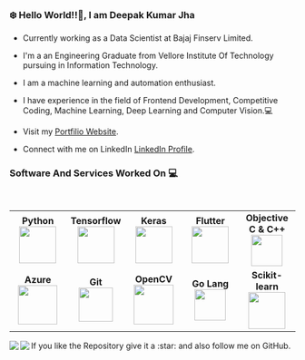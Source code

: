 <h3> ❄️ Hello World!!👋, I am Deepak Kumar Jha</h3>
<!-- <h4><a href="">Personal Website</a></h4> -->

* Currently working as a Data Scientist at Bajaj Finserv Limited.

* I'm a an Engineering Graduate from Vellore Institute Of Technology pursuing in Information Technology.

* I am a machine learning and automation enthusiast.

* I have experience in the field of Frontend Development, Competitive Coding, Machine Learning, Deep Learning and Computer Vision.💻

* Visit my [Portfilio Website]([https://www.deepakk.tech](https://legend1099.github.io/)).

* Connect with me on LinkedIn [LinkedIn Profile](https://www.linkedin.com/in/deepak-kumar-jha-1099/).


### Software And Services Worked On :computer:

<br>
<table>
<tbody>
<tr>
<td align="center" width="20%">
<div><b><center>Python</center></b></div> 
<img height=65px src="https://upload.wikimedia.org/wikipedia/commons/c/c3/Python-logo-notext.svg"> 
</td>
<td align="center" width="20%">
<div><b><center>Tensorflow</center></b></div> 
<img height=65px src="https://upload.wikimedia.org/wikipedia/commons/thumb/2/2d/Tensorflow_logo.svg/640px-Tensorflow_logo.svg.png"> 
</td>
<td align="center" width="20%">
<div><b><center>Keras</center></b></div> 
<img height=65px src="https://upload.wikimedia.org/wikipedia/commons/a/ae/Keras_logo.svg"> 
</td>
<td align="center" width="20%">
 <div><b><center>Flutter</center></b></div> 
<img height=65px src="https://upload.wikimedia.org/wikipedia/commons/1/17/Google-flutter-logo.png"> 
</td>
<td align="center" width="20%">
<div><b><center>Objective C & C++</center></b></div> 
<img height=55px src="https://financesonline.com/uploads/2019/08/Microsoft-Visual-Studio-logo1.png"> 
</td>
</tr>
<tr>
<td align="center" width="20%">
<div><b><center>Azure</center></b></div> 
<img height=69px src="https://www.logo.wine/a/logo/Microsoft_Azure/Microsoft_Azure-Logo.wine.svg"> 
</td>
<td align="center" width="20%">
<div><b><center>Git</center></b></div> 
<img height=60px src="https://git-scm.com/images/logos/downloads/Git-Logo-2Color.png"> 
</td>

<td align="center" width="20%">
 <div><b><center>OpenCV</center></b></div> 
<img height=70px src="https://upload.wikimedia.org/wikipedia/commons/3/32/OpenCV_Logo_with_text_svg_version.svg"> 
</td>
<td align="center" width="20%">
<div><b><center>Go Lang</center></b></div> 
<img height=55px src="https://miro.medium.com/max/3152/1*Ifpd_HtDiK9u6h68SZgNuA.png"> 
</td>
 <td align="center" width="20%">
<div><b><center>Scikit-learn</center></b></div> 
<img height=65px src="https://upload.wikimedia.org/wikipedia/commons/0/05/Scikit_learn_logo_small.svg"> 
</td>
</tr>
</tbody>
</table>
If you like the Repository give it a :star: and also follow me on GitHub.
<a href="#">
  <img align="left" src="https://github-readme-stats.vercel.app/api?username=LEGEND2310&show_icons=true&theme=merko">
</a>
<a href="#">
  <img align="left" src="https://github-readme-stats.vercel.app/api/top-langs/?username=LEGEND2310&layout=compact&theme=merko">
</a>
